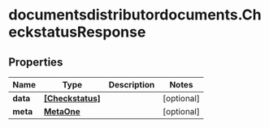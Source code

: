 # documentsdistributordocuments.CheckstatusResponse

## Properties

Name | Type | Description | Notes
------------ | ------------- | ------------- | -------------
**data** | [**[Checkstatus]**](Checkstatus.md) |  | [optional] 
**meta** | [**MetaOne**](MetaOne.md) |  | [optional] 


